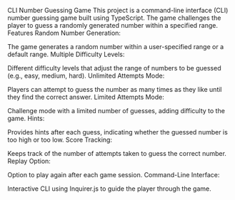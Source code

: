 CLI Number Guessing Game
This project is a command-line interface (CLI) number guessing game built using TypeScript. The game challenges the player to guess a randomly generated number within a specified range.
Features
Random Number Generation:

The game generates a random number within a user-specified range or a default range.
Multiple Difficulty Levels:

Different difficulty levels that adjust the range of numbers to be guessed (e.g., easy, medium, hard).
Unlimited Attempts Mode:

Players can attempt to guess the number as many times as they like until they find the correct answer.
Limited Attempts Mode:

Challenge mode with a limited number of guesses, adding difficulty to the game.
Hints:

Provides hints after each guess, indicating whether the guessed number is too high or too low.
Score Tracking:

Keeps track of the number of attempts taken to guess the correct number.
Replay Option:

Option to play again after each game session.
Command-Line Interface:

Interactive CLI using Inquirer.js to guide the player through the game.

